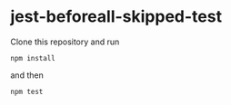 # jest-beforeall-skipped-test

Clone this repository and run

```
npm install
```

and then

```
npm test
```